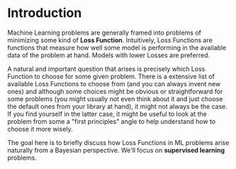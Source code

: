 # Introduction

Machine Learning problems are generally framed into problems of minimizing some kind of **Loss Function**.
Intuitively, Loss Functions are functions that measure how well some model is performing in the available data of the problem at hand. Models with lower Losses are preferred. 

A natural and important question that arises is precisely which Loss Function to choose for some given problem. There is a extensive list of available Loss Functions to choose from (and you can always invent new ones) and although some choices might be obvious or straightforward for some problems (you might usually not even think about it and just choose the default ones from your library at hand), it might not always be the case. If you find yourself in the latter case, it might be useful to look at the problem from some a "first principles" angle to help understand how to choose it more wisely.

The goal here is to briefly discuss how Loss Functions in ML problems arise naturally from a Bayesian perspective. 
We'll focus on **supervised learning** problems.



```{tableofcontents}
```
